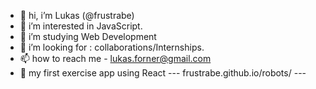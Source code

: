 - 👋 hi, i’m Lukas (@frustrabe)
- 👀 i’m interested in JavaScript.
- 🌱 i’m studying Web Development
- 💞️ i’m looking for : collaborations/Internships.
- 📫 how to reach me - lukas.forner@gmail.com
- 🔗 my first exercise app using React --- frustrabe.github.io/robots/ ---

<!---
frustrabe/frustrabe is a ✨ special ✨ repository because its `README.md` (this file) appears on your GitHub profile.
You can click the Preview link to take a look at your changes.
--->
